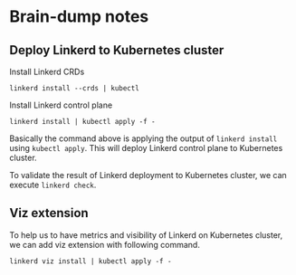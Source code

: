 # Brain-dump notes
## Deploy Linkerd to Kubernetes cluster

Install Linkerd CRDs
```
linkerd install --crds | kubectl 
```

Install Linkerd control plane
```
linkerd install | kubectl apply -f -
```
Basically the command above is applying the output of `linkerd install` using `kubectl apply`. This will deploy Linkerd control plane to Kubernetes cluster.

To validate the result of Linkerd deployment to Kubernetes cluster, we can execute `linkerd check`.

## Viz extension
To help us to have metrics and visibility of Linkerd on Kubernetes cluster, we can add viz extension with following command.
```
linkerd viz install | kubectl apply -f -
```